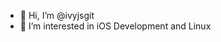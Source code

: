 - 👋 Hi, I’m @ivyjsgit
- 👀 I’m interested in iOS Development and Linux

<!---
ivyjsgit/ivyjsgit is a ✨ special ✨ repository because its `README.md` (this file) appears on your GitHub profile.
You can click the Preview link to take a look at your changes.
--->
